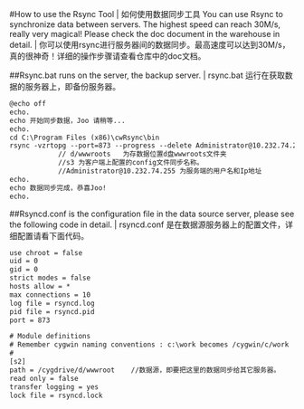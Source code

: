 #How to use the Rsync Tool | 如何使用数据同步工具
You can use Rsync to synchronize data between servers. The highest speed can reach 30M/s, really very magical! Please check the doc document in the warehouse in detail. | 你可以使用rsync进行服务器间的数据同步。最高速度可以达到30M/s，真的很神奇！详细的操作步骤请查看仓库中的doc文档。

##Rsync.bat runs on the server, the backup server.  | rsync.bat 运行在获取数据的服务器上，即备份服务器。
```HTML
@echo off
echo.
echo 开始同步数据，Joo 请稍等...
echo.
cd C:\Program Files (x86)\cwRsync\bin
rsync -vzrtopg --port=873 --progress --delete Administrator@10.232.74.255::s3 /cygdrive/d/wwwroots  
            // d/wwwroots   为存数据位置d盘wwwroots文件夹
            //s3 为客户端上配置的config文件同步名称。
            //Administrator@10.232.74.255 为服务端的用户名和Ip地址
echo.
echo 数据同步完成，恭喜Joo!
echo.

```

##Rsyncd.conf is the configuration file in the data source server, please see the following code in detail. | rsyncd.conf 是在数据源服务器上的配置文件，详细配置请看下面代码。

```HTML
use chroot = false
uid = 0
gid = 0
strict modes = false
hosts allow = *
max connections = 10
log file = rsyncd.log
pid file = rsyncd.pid
port = 873

# Module definitions
# Remember cygwin naming conventions : c:\work becomes /cygwin/c/work
#
[s2]
path = /cygdrive/d/wwwroot    //数据源，即要把这里的数据同步给其它服务器。    
read only = false
transfer logging = yes
lock file = rsyncd.lock
```
